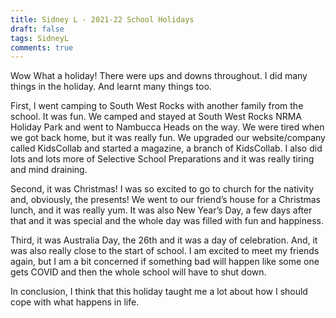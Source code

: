 ```yaml
---
title: Sidney L - 2021-22 School Holidays
draft: false
tags: SidneyL
comments: true
---
```


Wow What a holiday! There were ups and downs throughout. I did many things in the holiday. And learnt many things too.

First, I went camping to South West Rocks with another family from the school. It was fun. We camped and stayed at South West Rocks NRMA Holiday Park and went to Nambucca Heads on the way. We were tired when we got back home, but it was really fun. We upgraded our website/company called KidsCollab and started a magazine, a branch of KidsCollab. I also did lots and lots more of Selective School Preparations and it was really tiring and mind draining.

Second, it was Christmas! I was so excited to go to church for the nativity and, obviously, the presents! We went to our friend’s house for a Christmas lunch, and it was really yum. It was also New Year’s Day, a few days after that and it was special and the whole day was filled with fun and happiness.

Third, it was Australia Day, the 26th and it was a day of celebration. And, it was also really close to the start of school. I am excited to meet my friends again, but I am a bit concerned if something bad will happen like some one gets COVID and then the whole school will have to shut down.

In conclusion, I think that this holiday taught me a lot about how I should cope with what happens in life.
